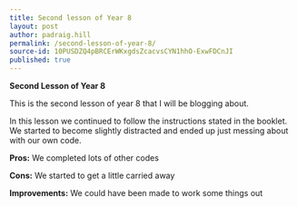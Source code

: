 ```yaml
---
title: Second lesson of Year 8
layout: post
author: padraig.hill
permalink: /second-lesson-of-year-8/
source-id: 10PUSDZQ4pBRCErWKxgdsZcacvsCYN1hhO-ExwFDCnJI
published: true
---
```

**Second Lesson of Year 8**

This is the second lesson of year 8 that I will be blogging about.

In this lesson we continued to follow the instructions stated in the booklet. We started to become slightly distracted and ended up just messing about with our own code. 

**Pros:** We completed lots of other codes

**Cons:** We started to get a little carried away

**Improvements:** We could have been made to work some things out

